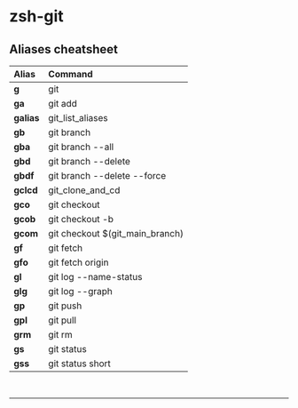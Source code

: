 # zsh-git
## Aliases cheatsheet

| Alias           | Command                                                   |
|:----------------|:----------------------------------------------------------|
| **g**           | git                                                       |
| **ga**          | git add                                                   |
| **galias**      | git_list_aliases                                          |
| **gb**          | git branch                                                |
| **gba**         | git branch --all                                          |
| **gbd**         | git branch --delete                                       |
| **gbdf**        | git branch --delete --force                               |
| **gclcd**       | git_clone_and_cd                                          |
| **gco**         | git checkout                                              |
| **gcob**        | git checkout -b                                           |
| **gcom**        | git checkout $(git_main_branch)                           |
| **gf**          | git fetch                                                 |
| **gfo**         | git fetch origin                                          |
| **gl**          | git log --name-status                                     |
| **glg**         | git log --graph                                           |
| **gp**          | git push                                                  |
| **gpl**         | git pull                                                  |
| **grm**         | git rm                                                    |
| **gs**          | git status                                                |
| **gss**          | git status short                                         |
&nbsp;

-------------------------------------------------------------------------------

